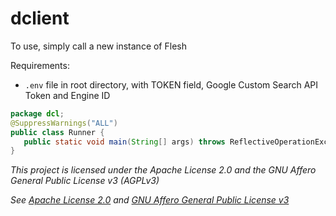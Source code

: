 # dclient

To use, simply call a new instance of Flesh

Requirements:
- `.env` file in root directory, with TOKEN field, Google Custom Search API Token and Engine ID

```java
package dcl;
@SuppressWarnings("ALL")
public class Runner {
   public static void main(String[] args) throws ReflectiveOperationException { new Flesh(); }
}
```

*This project is licensed under the Apache License 2.0 and the GNU Affero General Public License v3 (AGPLv3)*

*See [Apache License 2.0](ApacheLicense2.0.md) and [GNU Affero General Public License v3](GNUAGPLv3.md)*


